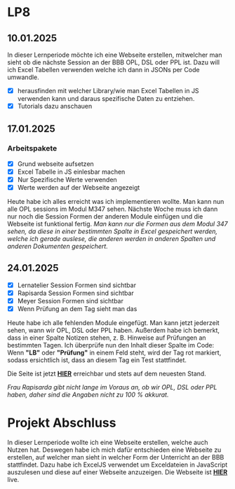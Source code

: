 # LP8
## 10.01.2025
In dieser Lernperiode möchte ich eine Webseite erstellen, mitwelcher man sieht ob die nächste Session an der BBB OPL, DSL oder PPL ist. Dazu will ich Excel Tabellen verwenden welche ich dann in JSONs per Code umwandle. 

- [X] herausfinden mit welcher Library/wie man Excel Tabellen in JS verwenden kann und daraus spezifische Daten zu entziehen.
- [X] Tutorials dazu anschauen
      
## 17.01.2025
### Arbeitspakete
- [X] Grund webseite aufsetzen
- [X] Excel Tabelle in JS einlesbar machen
- [X] Nur Spezifische Werte verwenden
- [X] Werte werden auf der Webseite angezeigt

Heute habe ich alles erreicht was ich implementieren wollte. Man kann nun alle OPL sessions im Modul M347 sehen. Nächste Woche muss ich dann nur noch die Session Formen der anderen Module einfügen und die Webseite ist funktional fertig.
*Man kann nur die Formen aus dem Modul 347 sehen, da diese in einer bestimmten Spalte in Excel gespeichert werden, welche ich gerade auslese, die anderen werden in anderen Spalten und anderen Dokumenten gespeichert.*

## 24.01.2025
- [X] Lernatelier Session Formen sind sichtbar
- [X] Rapisarda Session Formen sind sichtbar
- [X] Meyer Session Formen sind sichtbar
- [X] Wenn Prüfung an dem Tag sieht man das

Heute habe ich alle fehlenden Module eingefügt. Man kann jetzt jederzeit sehen, wann wir OPL, DSL oder PPL haben. Außerdem habe ich bemerkt, dass in einer Spalte Notizen stehen, z. B. Hinweise auf Prüfungen an bestimmten Tagen. Ich überprüfe nun den Inhalt dieser Spalte im Code: Wenn **"LB"** oder **"Prüfung"** in einem Feld steht, wird der Tag rot markiert, sodass ersichtlich ist, dass an diesem Tag ein Test stattfindet.  

Die Seite ist jetzt **[HIER](http://habenwirmorgenopl.info)** erreichbar und stets auf dem neuesten Stand.  

*Frau Rapisarda gibt nicht lange im Voraus an, ob wir OPL, DSL oder PPL haben, daher sind die Angaben nicht zu 100 % akkurat.*

# Projekt Abschluss

In dieser Lernperiode wollte ich eine Webseite erstellen, welche auch Nutzen hat. Deswegen habe ich mich dafür entschieden eine Webseite zu erstellen, auf welcher man sieht in welcher Form der Unterricht an der BBB stattfindet. 
Dazu habe ich ExcelJS verwendet um Exceldateien in JavaScript auszulesen und diese auf einer Webseite anzuzeigen. 
Die Webseite ist **[HIER](http://habenwirmorgenopl.info)** live. 
